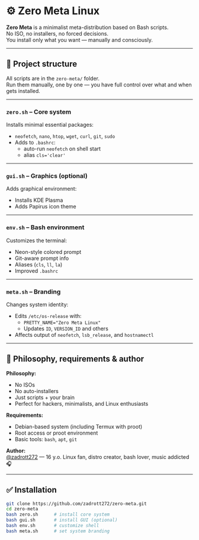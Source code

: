 # ⚙️ Zero Meta Linux

**Zero Meta** is a minimalist meta-distribution based on Bash scripts.  
No ISO, no installers, no forced decisions.  
You install only what you want — manually and consciously.

---

## 🔧 Project structure

All scripts are in the `zero-meta/` folder.  
Run them manually, one by one — you have full control over what and when gets installed.

---

### `zero.sh` – Core system

Installs minimal essential packages:

- `neofetch`, `nano`, `htop`, `wget`, `curl`, `git`, `sudo`  
- Adds to `.bashrc`:  
  - auto-run `neofetch` on shell start  
  - alias `cls='clear'`

---

### `gui.sh` – Graphics (optional)

Adds graphical environment:

- Installs KDE Plasma  
- Adds Papirus icon theme

---

### `env.sh` – Bash environment

Customizes the terminal:

- Neon-style colored prompt  
- Git-aware prompt info  
- Aliases (`cls`, `ll`, `la`)  
- Improved `.bashrc`

---

### `meta.sh` – Branding

Changes system identity:

- Edits `/etc/os-release` with:  
  - `PRETTY_NAME="Zero Meta Linux"`  
  - Updates `ID`, `VERSION_ID` and others  
- Affects output of `neofetch`, `lsb_release`, and `hostnamectl`

---

## 🧠 Philosophy, requirements & author

**Philosophy:**  
- No ISOs  
- No auto-installers  
- Just scripts + your brain  
- Perfect for hackers, minimalists, and Linux enthusiasts

**Requirements:**  
- Debian-based system (including Termux with proot)  
- Root access or proot environment  
- Basic tools: `bash`, `apt`, `git`

**Author:**  
[@zadrott272](https://github.com/zadrott272) — 16 y.o. Linux fan, distro creator, bash lover, music addicted 🎧

---

## ✅ Installation

```bash
git clone https://github.com/zadrott272/zero-meta.git
cd zero-meta
bash zero.sh      # install core system
bash gui.sh       # install GUI (optional)
bash env.sh       # customize shell
bash meta.sh      # set system branding
